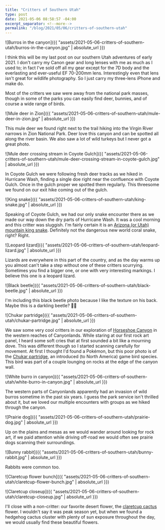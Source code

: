 ```yaml
--- 
title: "Critters of Southern Utah"
type: post
date: 2021-05-06 08:58:57 -04:00
excerpt_separator: <!--more-->
permalink: "/blog/2021/05/06/critters-of-southern-utah"
---
```




![Burros in the canyon]({{ "assets/2021-05-06-critters-of-southern-utah/burros-in-the-canyon.jpg" | absolute_url }})


I think this will be my last post on our southern Utah adventures of early 2021. I don't carry my Canon gear and long lenses with me as much as I used to; in fact I've sold off all my gear except for the 7D body and the everlasting and ever-useful EF 70-200mm lens. Interestingly even that lens isn't great for wildlife photography. So I just carry my three-lens iPhone and make do.

<!--more-->

Most of the critters we saw were away from the national park masses, though in some of the parks you can easily find deer, bunnies, and of course a wide range of birds.


![Mule deer in Zion]({{ "assets/2021-05-06-critters-of-southern-utah/mule-deer-in-zion.jpg" | absolute_url }})


This mule deer we found right next to the trail hiking into the Virgin River narrows in Zion National Park. Deer love this canyon and can be spotted all along the river basin. We also saw a lot of wild turkeys but I never got a great photo.


![Mule deer crossing stream in Coyote Gulch]({{ "assets/2021-05-06-critters-of-southern-utah/mule-deer-crossing-stream-in-coyote-gulch.jpg" | absolute_url }})


In Coyote Gulch we were following fresh deer tracks as we hiked in Hurricane Wash, finding a single doe right near the confluence with Coyote Gulch. Once in the gulch proper we spotted them regularly. This threesome we found on our exit hike coming out of the gulch.


![King snake]({{ "assets/2021-05-06-critters-of-southern-utah/king-snake.jpg" | absolute_url }})


Speaking of Coyote Gulch, we had our only snake encounter there as we made our way down the dry parts of Hurricane Wash. It was a cool morning and this critter was sluggish. I'm fairly certain it is an [Arizona (or Utah) mountain king snake](https://en.wikipedia.org/wiki/Lampropeltis_pyromelana). Definitely not the dangerous new world coral snake, right? Right.


![Leopard lizard]({{ "assets/2021-05-06-critters-of-southern-utah/leopard-lizard.jpg" | absolute_url }})
 

Lizards are everywhere in this part of the country, and as the day warms up you almost can't take a step without one of these critters scurrying. Sometimes you find a bigger one, or one with very interesting markings. I believe this one is a leopard lizard.


![Black beetle]({{ "assets/2021-05-06-critters-of-southern-utah/black-beetle.jpg" | absolute_url }})


I'm including this black beetle photo because I like the texture on his back. Maybe this is a darkling beetle? 🤷‍♂️


![Chukar partridge]({{ "assets/2021-05-06-critters-of-southern-utah/chukar-partridge.jpg" | absolute_url }})


We saw some very cool critters in our exploration of [Horseshoe Canyon](https://chrisbrooks.org/canyonlands-rock-art-in-horseshoe-canyon/) in the western reaches of Canyonlands. While staring at our first rock art panel, I heard some soft cries that at first sounded a bit like a mourning dove. This was different though so I started scanning carefully for movement. At first I thought I'd found a Pokémon, but this poor photo is of the [Chukar partridge](https://en.wikipedia.org/wiki/Chukar_partridge), an introduced (to North America) game bird species. This bird was part of a couple lounging on rocks at the edge of the canyon wall.


![White burro in canyon]({{ "assets/2021-05-06-critters-of-southern-utah/white-burro-in-canyon.jpg" | absolute_url }})


The western parts of Canyonlands apparently had an invasion of wild burros sometime in the past six years. I guess the park service isn't thrilled about it, but we loved our multiple encounters with groups as we hiked through the canyon.


![Prairie dog]({{ "assets/2021-05-06-critters-of-southern-utah/prairie-dog.jpg" | absolute_url }})


Up on the plains and mesas as we would wander around looking for rock art, if we paid attention while driving off-road we would often see prairie dogs scanning their surroundings.


![Bunny rabbit]({{ "assets/2021-05-06-critters-of-southern-utah/bunny-rabbit.jpg" | absolute_url }})


Rabbits were common too.


![Claretcup flower bunch]({{ "assets/2021-05-06-critters-of-southern-utah/claretcup-flower-bunch.jpg" | absolute_url }})



![Claretcup closeup]({{ "assets/2021-05-06-critters-of-southern-utah/claretcup-closeup.jpg" | absolute_url }})


I'll close with a non-critter: our favorite desert flower, the [claretcup cactus](https://en.wikipedia.org/wiki/Echinocereus_triglochidiatus) flower. I wouldn't say it was peak season yet, but when we found a hedgehog cactus cluster with plenty of sun exposure throughout the day, we would usually find these beautiful flowers.